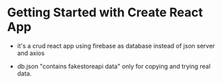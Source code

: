 # Getting Started with Create React App

- it's a crud react app using firebase as database instead of json server and axios

* db.json "contains fakestoreapi data" only for copying and trying real data.
